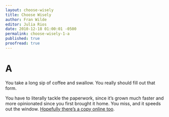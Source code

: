 ```yaml
---
layout: choose-wisely
title: Choose Wisely
author: Fran Wilde
editor: Julia Rios
date: 2010-12-18 01:00:01 -0500
permalink: choose-wisely-1-a
published: true
proofread: true
---
```



# A

You take a long sip of coffee and swallow. You really should fill out that form.

You have to literally tackle the paperwork, since it’s grown much faster and more opinionated since you first brought it home. You miss, and it speeds out the window. [Hopefully there’s a copy online too](/choose-wisely-1-b).
